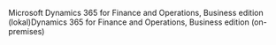 <span data-ttu-id="ab8e7-101">Microsoft Dynamics 365 for Finance and Operations, Business edition (lokal)</span><span class="sxs-lookup"><span data-stu-id="ab8e7-101">Dynamics 365 for Finance and Operations, Business edition (on-premises)</span></span>
